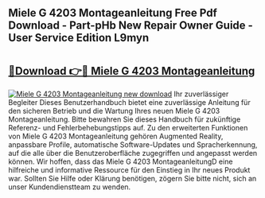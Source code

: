 ## Miele G 4203 Montageanleitung Free Pdf Download - Part-pHb New Repair Owner Guide - User Service Edition L9myn

# <h2><a href="http://df7bpof.blite.top/?on=Miele+G+4203+Montageanleitung">🔗Download 👉🔴 Miele G 4203 Montageanleitung</a></h2>

[![Miele G 4203 Montageanleitung new download](https://i.imgur.com/lujVjoI.png)](http://df7bpof.blite.top/?on=Miele+G+4203+Montageanleitung)
Ihr zuverlässiger Begleiter Dieses Benutzerhandbuch bietet eine zuverlässige Anleitung für den sicheren Betrieb und die Wartung Ihres neuen Miele G 4203 Montageanleitung. Bitte bewahren Sie dieses Handbuch für zukünftige Referenz- und Fehlerbehebungstipps auf. Zu den erweiterten Funktionen von Miele G 4203 Montageanleitung gehören Augmented Reality, anpassbare Profile, automatische Software-Updates und Spracherkennung, auf die alle über die Benutzeroberfläche zugegriffen und angepasst werden können. Wir hoffen, dass das Miele G 4203 MontageanleitungD eine hilfreiche und informative Ressource für den Einstieg in Ihr neues Produkt war. Sollten Sie Hilfe oder Klärung benötigen, zögern Sie bitte nicht, sich an unser Kundendienstteam zu wenden.
